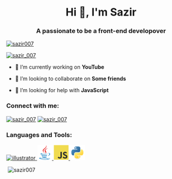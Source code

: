 <h1 align="center">Hi 👋, I'm Sazir</h1>
<h3 align="center">A passionate to be a front-end developover</h3>

<p align="left"> <a href="https://github.com/ryo-ma/github-profile-trophy"><img src="https://github-profile-trophy.vercel.app/?username=sazir007" alt="sazir007" /></a> </p>

<p align="left"> <a href="https://twitter.com/sazir_007" target="blank"><img src="https://img.shields.io/twitter/follow/sazir_007?logo=twitter&style=for-the-badge" alt="sazir_007" /></a> </p>

- 🔭 I’m currently working on **YouTube**

- 👯 I’m looking to collaborate on **Some friends**

- 🤝 I’m looking for help with **JavaScript**

<h3 align="left">Connect with me:</h3>
<p align="left">
<a href="https://twitter.com/sazir_007" target="blank"><img align="center" src="https://raw.githubusercontent.com/rahuldkjain/github-profile-readme-generator/master/src/images/icons/Social/twitter.svg" alt="sazir_007" height="30" width="40" /></a>
<a href="https://instagram.com/sazir_007" target="blank"><img align="center" src="https://raw.githubusercontent.com/rahuldkjain/github-profile-readme-generator/master/src/images/icons/Social/instagram.svg" alt="sazir_007" height="30" width="40" /></a>
</p>

<h3 align="left">Languages and Tools:</h3>
<p align="left"> <a href="https://www.adobe.com/in/products/illustrator.html" target="_blank"> <img src="https://www.vectorlogo.zone/logos/adobe_illustrator/adobe_illustrator-icon.svg" alt="illustrator" width="40" height="40"/> </a> <a href="https://www.java.com" target="_blank"> <img src="https://raw.githubusercontent.com/devicons/devicon/master/icons/java/java-original.svg" alt="java" width="40" height="40"/> </a> <a href="https://developer.mozilla.org/en-US/docs/Web/JavaScript" target="_blank"> <img src="https://raw.githubusercontent.com/devicons/devicon/master/icons/javascript/javascript-original.svg" alt="javascript" width="40" height="40"/> </a> <a href="https://www.python.org" target="_blank"> <img src="https://raw.githubusercontent.com/devicons/devicon/master/icons/python/python-original.svg" alt="python" width="40" height="40"/> </a> </p>

<p>&nbsp;<img align="center" src="https://github-readme-stats.vercel.app/api?username=sazir007&show_icons=true&locale=en" alt="sazir007" /></p>
